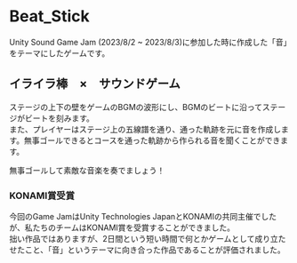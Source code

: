# Beat_Stick
Unity Sound Game Jam (2023/8/2 ~ 2023/8/3)に参加した時に作成した「音」をテーマにしたゲームです。
## イライラ棒　×　サウンドゲーム
ステージの上下の壁をゲームのBGMの波形にし、BGMのビートに沿ってステージがビートを刻みます。  
また、プレイヤーはステージ上の五線譜を通り、通った軌跡を元に音を作成します。無事ゴールできるとコースを通った軌跡から作られる音を聞くことができます。  

無事ゴールして素敵な音楽を奏でましょう！

### KONAMI賞受賞
今回のGame JamはUnity Technologies JapanとKONAMIの共同主催でしたが、私たちのチームはKONAMI賞を受賞することができました。  
拙い作品ではありますが、2日間という短い時間で何とかゲームとして成り立たせたこと、「音」というテーマに向き合った作品であることが評価されました。
